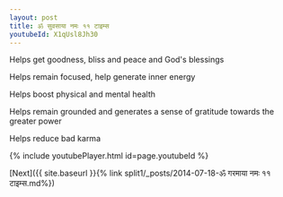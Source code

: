 ```yaml
---
layout: post
title: ॐ सुवसाया नमः ११ टाइम्स
youtubeId: X1qUsl8Jh30
---
```

 
 
Helps get goodness, bliss and peace and God's blessings
 
Helps remain focused, help generate inner energy 
 
Helps boost physical and mental health 
 
Helps remain grounded and generates a sense of gratitude towards the greater power 
 
Helps reduce bad karma
 
 
 
 


{% include youtubePlayer.html id=page.youtubeId %}
 
[Next]({{ site.baseurl }}{% link  split1/_posts/2014-07-18-ॐ गरमाया नमः ११ टाइम्स.md%})
 
